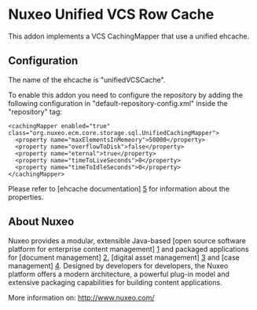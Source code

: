 # Nuxeo Unified VCS Row Cache

This addon implements a VCS CachingMapper that use a unified ehcache.

## Configuration

The name of the ehcache is "unifiedVCSCache".

To enable this addon you need to configure the repository by adding the 
following configuration in "default-repository-config.xml" inside the "repository"
tag:

    <cachingMapper enabled="true" class="org.nuxeo.ecm.core.storage.sql.UnifiedCachingMapper">
      <property name="maxElementsInMemeory">50000</property>
      <property name="overflowToDisk">false</property>
      <property name="eternal">true</property>
      <property name="timeToLiveSeconds">0</property>
      <property name="timeToIdleSeconds">0</property>
    </cachingMapper>	

Please refer to [ehcache documentation] [5] for information about the properties.

[5]: http://ehcache.org/apidocs/net/sf/ehcache/Cache.html#Cache%28java.lang.String,%20int,%20boolean,%20boolean,%20long,%20long%29

## About Nuxeo

Nuxeo provides a modular, extensible Java-based [open source software platform for enterprise content management] [1] and packaged applications for [document management] [2], [digital asset management] [3] and [case management] [4]. Designed by developers for developers, the Nuxeo platform offers a modern architecture, a powerful plug-in model and extensive packaging capabilities for building content applications.

[1]: http://www.nuxeo.com/en/products/ep
[2]: http://www.nuxeo.com/en/products/document-management
[3]: http://www.nuxeo.com/en/products/dam
[4]: http://www.nuxeo.com/en/products/case-management

More information on: <http://www.nuxeo.com/>



